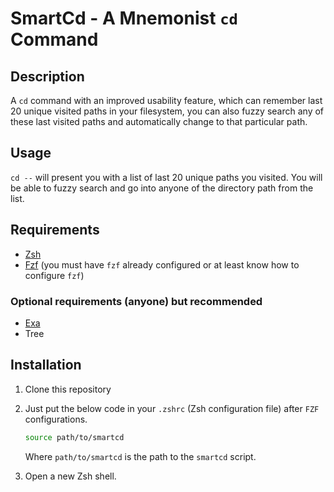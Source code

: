 # SmartCd - A Mnemonist `cd` Command

## Description

A `cd` command with an improved usability feature, which can remember last 20 unique visited paths in your filesystem, you can also fuzzy search any of these last visited paths and automatically change to that particular path.

## Usage

`cd --` will present you with a list of last 20 unique paths you visited. You will be able to fuzzy search and go into anyone of the directory path from the list.

## Requirements

- [Zsh](https://www.zsh.org/)
- [Fzf](https://github.com/junegunn/fzf) (you must have `fzf` already configured or at least know how to configure `fzf`)

### Optional requirements (anyone) but recommended

- [Exa](https://github.com/ogham/exa)
- Tree

## Installation

1. Clone this repository

2. Just put the below code in your `.zshrc` (Zsh configuration file) after `FZF` configurations.

   ```zsh
   source path/to/smartcd
   ```

   Where `path/to/smartcd` is the path to the `smartcd` script.

3. Open a new Zsh shell.
